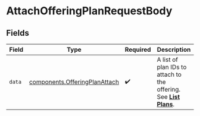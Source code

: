 # AttachOfferingPlanRequestBody


## Fields

| Field                                                                                               | Type                                                                                                | Required                                                                                            | Description                                                                                         |
| --------------------------------------------------------------------------------------------------- | --------------------------------------------------------------------------------------------------- | --------------------------------------------------------------------------------------------------- | --------------------------------------------------------------------------------------------------- |
| `data`                                                                                              | [components.OfferingPlanAttach](../../models/components/offeringplanattach.md)                      | :heavy_check_mark:                                                                                  | A list of plan IDs to attach to the offering. See [**List Plans**](#tag/Plans/operation/ListPlans). |